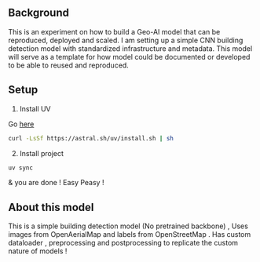 ## Background

This is an experiment on how to build a Geo-AI model that can be reproduced, deployed and scaled. I am setting up a simple CNN building detection model with standardized infrastructure and metadata. This model will serve as a template for how model could be documented or developed to be able to reused and reproduced.

## Setup 

1. Install UV 

Go [here](https://docs.astral.sh/uv/getting-started/installation/) 
```bash
curl -LsSf https://astral.sh/uv/install.sh | sh
```

2. Install project 

```bash
uv sync
```

& you are done ! Easy Peasy ! 


## About this model 

This is a simple building detection model (No pretrained backbone) , Uses images from OpenAerialMap and labels from OpenStreetMap . Has custom dataloader , preprocessing and postprocessing to replicate the custom nature of models ! 